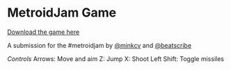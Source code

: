# MetroidJam Game

[Download the game here](http://gamejolt.com/games/mtrd/94843)

A submission for the #metroidjam by [@minkcv](twitter.com/minkcv) and [@beatscribe](twitter.com/beatscribe)

*Controls*
Arrows: Move and aim
Z: Jump
X: Shoot
Left Shift: Toggle missiles
